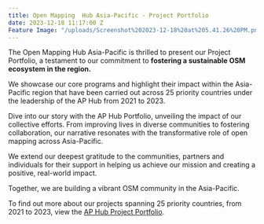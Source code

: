 ```yaml
---
title: Open Mapping  Hub Asia-Pacific - Project Portfolio
date: 2023-12-18 11:17:00 Z
Feature Image: "/uploads/Screenshot%202023-12-18%20at%205.41.26%20PM.png"
---
```


The Open Mapping Hub Asia-Pacific is thrilled to present our Project Portfolio, a testament to our commitment to **fostering a sustainable OSM ecosystem in the region.**

We showcase our core programs and highlight their impact within the Asia-Pacific region that have been carried out across 25 priority countries under the leadership of the AP Hub from 2021 to 2023. 

Dive into our story with the AP Hub Portfolio, unveiling the impact of our collective efforts. From improving lives in diverse communities to fostering collaboration, our narrative resonates with the transformative role of open mapping across Asia-Pacific. 

We extend our deepest gratitude to the communities, partners and individuals for their support in helping us achieve our mission and creating a positive, real-world impact.

Together, we are building a vibrant OSM community in the Asia-Pacific.

To find out more about our projects spanning 25 priority countries, from 2021 to 2023, view the [AP Hub Project Portfolio](https://drive.google.com/file/d/10WKfHP-eSyEqjLc8ur_zQuhr6N-xVMnL/view?mc_cid=a8ae0258f9&mc_eid=b0e355b805).




